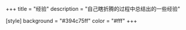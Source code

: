 +++
title = "经验"
description = "自己瞎折腾的过程中总结出的一些经验"

[style]
background = "#394c75ff"
color = "#fff"
+++